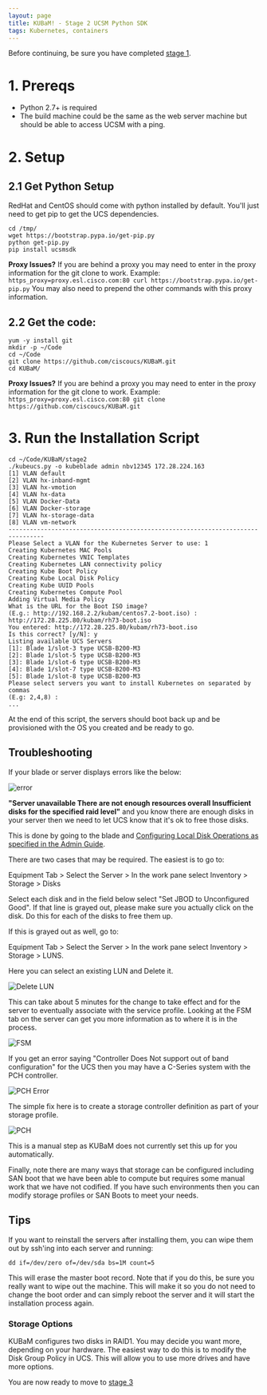 ```yaml
---
layout: page
title: KUBaM! - Stage 2 UCSM Python SDK
tags: Kubernetes, containers
---
```


Before continuing, be sure you have completed [stage 1](../).  

# 1. Prereqs

* Python 2.7+ is required
* The build machine could be the same as the web server machine but should be able to access UCSM with a ping.

# 2. Setup

## 2.1 Get Python Setup

RedHat and CentOS should come with python installed by default.  You'll just need to get pip to get the UCS dependencies. 

```
cd /tmp/
wget https://bootstrap.pypa.io/get-pip.py
python get-pip.py
pip install ucsmsdk
```

<div class="alert alert-info">
<b>Proxy Issues?</b> If you are behind a proxy you may need to enter in the proxy information for the git clone to work.  Example:   
<code>
https_proxy=proxy.esl.cisco.com:80 curl https://bootstrap.pypa.io/get-pip.py</code>
You may also need to prepend the other commands with this proxy information. 
</div>


## 2.2 Get the code:

```
yum -y install git
mkdir -p ~/Code
cd ~/Code
git clone https://github.com/ciscoucs/KUBaM.git
cd KUBaM/
```

<div class="alert alert-info">
<b>Proxy Issues?</b> If you are behind a proxy you may need to enter in the proxy information for the git clone to work.  Example:   
<code>
https_proxy=proxy.esl.cisco.com:80 git clone https://github.com/ciscoucs/KUBaM.git
</code>
</div>



# 3. Run the Installation Script

```
cd ~/Code/KUBaM/stage2
./kubeucs.py -o kubeblade admin nbv12345 172.28.224.163
[1] VLAN default
[2] VLAN hx-inband-mgmt
[3] VLAN hx-vmotion
[4] VLAN hx-data
[5] VLAN Docker-Data
[6] VLAN Docker-storage
[7] VLAN hx-storage-data
[8] VLAN vm-network
--------------------------------------------------------------------------------
Please Select a VLAN for the Kubernetes Server to use: 1
Creating Kubernetes MAC Pools
Creating Kubernetes VNIC Templates
Creating Kubernetes LAN connectivity policy
Creating Kube Boot Policy
Creating Kube Local Disk Policy
Creating Kube UUID Pools
Creating Kubernetes Compute Pool
Adding Virtual Media Policy
What is the URL for the Boot ISO image?
(E.g.: http://192.168.2.2/kubam/centos7.2-boot.iso) : http://172.28.225.80/kubam/rh73-boot.iso
You entered: http://172.28.225.80/kubam/rh73-boot.iso
Is this correct? [y/N]: y
Listing available UCS Servers
[1]: Blade 1/slot-3 type UCSB-B200-M3
[2]: Blade 1/slot-5 type UCSB-B200-M3
[3]: Blade 1/slot-6 type UCSB-B200-M3
[4]: Blade 1/slot-7 type UCSB-B200-M3
[5]: Blade 1/slot-8 type UCSB-B200-M3
Please select servers you want to install Kubernetes on separated by commas
(E.g: 2,4,8) :
...
```

At the end of this script, the servers should boot back up and be provisioned with the OS you created and be ready to go. 

## Troubleshooting
If your blade or server displays errors like the below:

![error](../img/err1.png)

<b>"Server unavailable There are not enough resources overall Insufficient disks for the specified raid level"</b> and you know there are enough disks in your server then we need to let UCS know that it's ok to free those disks.  

This is done by going to the blade and [Configuring Local Disk Operations as specified in the Admin Guide](http://www.cisco.com/c/en/us/td/docs/unified_computing/ucs/sw/gui/config/guide/2-2/b_UCSM_GUI_Configuration_Guide_2_2/configuring_storage_profiles.html#task_5325E81B0CD84790817EC6F6644ECD4A).

There are two cases that may be required.  The easiest is to go to:

Equipment Tab > Select the Server > In the work pane select Inventory > Storage > Disks

Select each disk and in the field below select "Set JBOD to Unconfigured Good".  If that line is grayed out, please make sure you actually click on the disk.  Do this for each of the disks to free them up. 

If this is grayed out as well, go to: 

Equipment Tab > Select the Server > In the work pane select Inventory > Storage > LUNS. 

Here you can select an existing LUN and Delete it. 

![Delete LUN](../img/err2.png)

This can take about 5 minutes for the change to take effect and for the server to eventually associate with the service profile. Looking at the FSM tab on the server can get you more information as to where it is in the process. 

![FSM](../img/err3.png)

If you get an error saying "Controller Does Not support out of band configuration" for the UCS then you may have a C-Series system with the PCH controller.  

![PCH Error](../img/err4.png)

The simple fix here is to create a storage controller definition as part of your storage profile.  

![PCH](../img/pch.png)

This is a manual step as KUBaM does not currently set this up for you automatically.  

Finally, note there are many ways that storage can be configured including SAN boot that we have been able to compute but requires some manual work that we have not codified.  If you have such environments then you can modify storage profiles or SAN Boots to meet your needs. 

## Tips

If you want to reinstall the servers after installing them, you can wipe them out by ssh'ing into each server and running: 

```
dd if=/dev/zero of=/dev/sda bs=1M count=5
```
This will erase the master boot record.  Note that if you do this, be sure you really want to wipe out the machine.  This will make it so you do not need to change the boot order and can simply reboot the server and it will start the installation process again. 

### Storage Options

KUBaM configures two disks in RAID1.  You may decide  you want more, depending on your hardware.  The easiest way to do this is to modify the Disk Group Policy in UCS.  This will allow you to use more drives and have more options.   

You are now ready to move to [stage 3](https://ciscoucs.github.io/kubam/)



